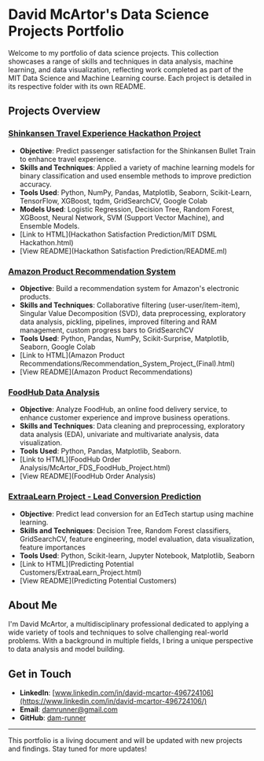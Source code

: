 # David McArtor's Data Science Projects Portfolio

Welcome to my portfolio of data science projects. This collection showcases a range of skills and techniques in data analysis, machine learning, and data visualization, reflecting work completed as part of the MIT Data Science and Machine Learning course. Each project is detailed in its respective folder with its own README.

## Projects Overview

### [Shinkansen Travel Experience Hackathon Project](https://github.com/dam-runner/Data-Science-Projects/tree/main/Hackathon%20Satisfaction%20Prediction)
- **Objective**: Predict passenger satisfaction for the Shinkansen Bullet Train to enhance travel experience.
- **Skills and Techniques**: Applied a variety of machine learning models for binary classification and used ensemble methods to improve prediction accuracy.
- **Tools Used**: Python, NumPy, Pandas, Matplotlib, Seaborn, Scikit-Learn, TensorFlow, XGBoost, tqdm, GridSearchCV, Google Colab
- **Models Used**: Logistic Regression, Decision Tree, Random Forest, XGBoost, Neural Network, SVM (Support Vector Machine), and Ensemble Models.
- [Link to HTML](Hackathon Satisfaction Prediction/MIT DSML Hackathon.html) 
- [View README](Hackathon Satisfaction Prediction/README.ml) 

### [Amazon Product Recommendation System](https://github.com/dam-runner/Data-Science-Projects/tree/main/Amazon%20Product%20Recommendations)
- **Objective**: Build a recommendation system for Amazon's electronic products.
- **Skills and Techniques**: Collaborative filtering (user-user/item-item), Singular Value Decomposition (SVD), data preprocessing, exploratory data analysis, pickling, pipelines, improved filtering and RAM management, custom progress bars to GridSearchCV
- **Tools Used**: Python, Pandas, NumPy, Scikit-Surprise, Matplotlib, Seaborn, Google Colab
- [Link to HTML](Amazon Product Recommendations/Recommendation_System_Project_(Final).html)
- [View README](Amazon Product Recommendations) 
  
### [FoodHub Data Analysis](https://github.com/dam-runner/Data-Science-Projects/tree/main/FoodHub%20Order%20Analysis)
- **Objective**: Analyze FoodHub, an online food delivery service, to enhance customer experience and improve business operations.
- **Skills and Techniques**: Data cleaning and preprocessing, exploratory data analysis (EDA), univariate and multivariate analysis, data visualization.
- **Tools Used**: Python, Pandas, Matplotlib, Seaborn.
- [Link to HTML](FoodHub Order Analysis/McArtor_FDS_FoodHub_Project.html)
- [View README](FoodHub Order Analysis) 

### [ExtraaLearn Project - Lead Conversion Prediction](https://github.com/dam-runner/Data-Science-Projects/tree/main/Predicting%20Potential%20Customers)
- **Objective**: Predict lead conversion for an EdTech startup using machine learning.
- **Skills and Techniques**: Decision Tree, Random Forest classifiers, GridSearchCV, feature engineering, model evaluation, data visualization, feature importances
- **Tools Used**: Python, Scikit-learn, Jupyter Notebook, Matplotlib, Seaborn
- [Link to HTML](Predicting Potential Customers/ExtraaLearn_Project.html)
- [View README](Predicting Potential Customers) 

## About Me

I'm David McArtor, a multidisciplinary professional dedicated to applying a wide variety of tools and techniques to solve challenging real-world problems. With a background in multiple fields, I bring a unique perspective to data analysis and model building.

## Get in Touch

- **LinkedIn**: [www.linkedin.com/in/david-mcartor-496724106](https://www.linkedin.com/in/david-mcartor-496724106/)
- **Email**: [damrunner@gmail.com](mailto:damrunner@gmail.com)
- **GitHub**: [dam-runner](https://github.com/dam-runner)

---

This portfolio is a living document and will be updated with new projects and findings. Stay tuned for more updates!

